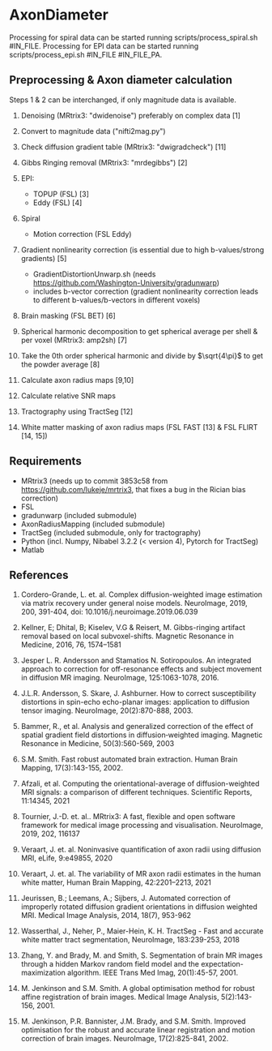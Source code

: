 # AxonDiameter

Processing for spiral data can be started running scripts/process_spiral.sh #IN_FILE.
Processing for EPI data can be started running scripts/process_epi.sh #IN_FILE #IN_FILE_PA.

## Preprocessing & Axon diameter calculation

Steps 1 & 2 can be interchanged, if only magnitude data is available.

1. Denoising (MRtrix3: "dwidenoise") preferably on complex data [1]

2. Convert to magnitude data ("nifti2mag.py")
   
3. Check diffusion gradient table (MRtrix3: "dwigradcheck") [11]
   
4. Gibbs Ringing removal (MRtrix3: "mrdegibbs") [2]

5. EPI:
   - TOPUP (FSL) [3]
   - Eddy (FSL) [4]

6. Spiral
   - Motion correction (FSL Eddy)

7. Gradient nonlinearity correction (is essential due to high b-values/strong gradients) [5]
   - GradientDistortionUnwarp.sh (needs https://github.com/Washington-University/gradunwarp)
   - includes b-vector correction (gradient nonlinearity correction leads to different b-values/b-vectors in different voxels)

8. Brain masking (FSL BET) [6]

9.  Spherical harmonic decomposition to get spherical average per shell & per voxel (MRtrix3: amp2sh) [7]
	
10. Take the 0th order spherical harmonic and divide by $\sqrt{4\pi}$ to get the powder average [8]

11. Calculate axon radius maps [9,10]
    
12. Calculate relative SNR maps
   
13. Tractography using TractSeg [12]
    
14. White matter masking of axon radius maps (FSL FAST [13] & FSL FLIRT [14, 15]) 


## Requirements

- MRtrix3 (needs up to commit 3853c58 from https://github.com/lukeje/mrtrix3, that fixes a bug in the Rician bias correction)
- FSL
- gradunwarp (included submodule)
- AxonRadiusMapping (included submodule)
- TractSeg (included submodule, only for tractography)
- Python (incl. Numpy, Nibabel 3.2.2 (< version 4), Pytorch for TractSeg)
- Matlab

## References

1. Cordero-Grande, L. et. al. Complex diffusion-weighted image estimation via matrix recovery under general noise models. NeuroImage, 2019, 200, 391-404, doi: 10.1016/j.neuroimage.2019.06.039

2. Kellner, E; Dhital, B; Kiselev, V.G & Reisert, M. Gibbs-ringing artifact removal based on local subvoxel-shifts. Magnetic Resonance in Medicine, 2016, 76, 1574–1581

3. Jesper L. R. Andersson and Stamatios N. Sotiropoulos. An integrated approach to correction for off-resonance effects and subject movement in diffusion MR imaging. NeuroImage, 125:1063-1078, 2016. 

4. J.L.R. Andersson, S. Skare, J. Ashburner. How to correct susceptibility distortions in spin-echo echo-planar images: application to diffusion tensor imaging. NeuroImage, 20(2):870-888, 2003. 

5. Bammer, R., et al. Analysis and generalized correction of the effect of spatial gradient field distortions in diffusion‐weighted imaging. Magnetic Resonance in Medicine, 50(3):560-569, 2003

6. S.M. Smith. Fast robust automated brain extraction. Human Brain Mapping, 17(3):143-155, 2002.

7. Afzali, et al. Computing the orientational-average of diffusion-weighted MRI signals: a comparison of different techniques. Scientific Reports, 11:14345, 2021

8. Tournier, J.-D. et. al.. MRtrix3: A fast, flexible and open software framework for medical image processing and visualisation. NeuroImage, 2019, 202, 116137

9. Veraart, J. et. al. Noninvasive quantification of axon radii using diffusion MRI, eLife, 9:e49855, 2020

10. Veraart, J. et. al. The variability of MR axon radii estimates in the human white matter, Human Brain Mapping, 42:2201–2213, 2021
    
11. Jeurissen, B.; Leemans, A.; Sijbers, J. Automated correction of improperly rotated diffusion gradient orientations in diffusion weighted MRI. Medical Image Analysis, 2014, 18(7), 953-962
    
12. Wasserthal, J., Neher, P., Maier-Hein, K. H. TractSeg - Fast and accurate white matter tract segmentation, NeuroImage, 183:239-253, 2018
    
13. Zhang, Y. and Brady, M. and Smith, S. Segmentation of brain MR images through a hidden Markov random field model and the expectation-maximization algorithm. IEEE Trans Med Imag, 20(1):45-57, 2001.
    
14. M. Jenkinson and S.M. Smith. A global optimisation method for robust affine registration of brain images. Medical Image Analysis, 5(2):143-156, 2001. 

15. M. Jenkinson, P.R. Bannister, J.M. Brady, and S.M. Smith. Improved optimisation for the robust and accurate linear registration and motion correction of brain images. NeuroImage, 17(2):825-841, 2002. 
